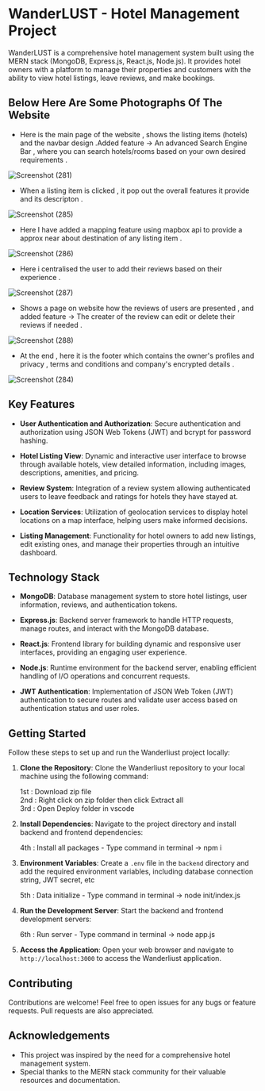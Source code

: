 # WanderLUST - Hotel Management Project

WanderLUST is a comprehensive hotel management system built using the MERN stack (MongoDB, Express.js, React.js, Node.js). It provides hotel owners with a platform to manage their properties and customers with the ability to view hotel listings, leave reviews, and make bookings.

## Below Here Are Some Photographs Of The Website
- Here is the main page of the website , shows the listing items (hotels) and the navbar design .Added feature -> An advanced Search Engine Bar , where you can search hotels/rooms based on your own desired requirements .

![Screenshot (281)](https://github.com/Ashis-Mishra07/Deploy/assets/137470813/cd2be17c-8b26-44bf-9658-23f16ce24081)


- When a listing item is clicked , it pop out the overall features it provide and its descripton .
 
![Screenshot (285)](https://github.com/Ashis-Mishra07/Deploy/assets/137470813/b582950c-d610-4974-8a2b-fa58a28df3bf)


- Here I have added a mapping feature using mapbox api to provide a approx near about destination of any listing item .

![Screenshot (286)](https://github.com/Ashis-Mishra07/Deploy/assets/137470813/1cb1fbc1-497d-4692-bc48-d4de20765e2b)


- Here i centralised the user to add their reviews based on their experience .

![Screenshot (287)](https://github.com/Ashis-Mishra07/Deploy/assets/137470813/577643d4-6799-4bc0-a479-59fffc8a8f51)


- Shows a page on website how the reviews of users are presented , and added feature -> The creater of the review can edit or delete their reviews if needed .

![Screenshot (288)](https://github.com/Ashis-Mishra07/Deploy/assets/137470813/552fec2b-4fa0-4407-80bc-969b2ae4aa65)


- At the end , here it is the footer which contains the owner's profiles and privacy , terms and conditions
 and company's encrypted details .
 
![Screenshot (284)](https://github.com/Ashis-Mishra07/Deploy/assets/137470813/fe3ae2e8-865b-4594-907f-cbc094fd8f02)


## Key Features

- **User Authentication and Authorization**: Secure authentication and authorization using JSON Web Tokens (JWT) and bcrypt for password hashing.

- **Hotel Listing View**: Dynamic and interactive user interface to browse through available hotels, view detailed information, including images, descriptions, amenities, and pricing.

- **Review System**: Integration of a review system allowing authenticated users to leave feedback and ratings for hotels they have stayed at.

- **Location Services**: Utilization of geolocation services to display hotel locations on a map interface, helping users make informed decisions.

- **Listing Management**: Functionality for hotel owners to add new listings, edit existing ones, and manage their properties through an intuitive dashboard.

## Technology Stack

- **MongoDB**: Database management system to store hotel listings, user information, reviews, and authentication tokens.

- **Express.js**: Backend server framework to handle HTTP requests, manage routes, and interact with the MongoDB database.

- **React.js**: Frontend library for building dynamic and responsive user interfaces, providing an engaging user experience.

- **Node.js**: Runtime environment for the backend server, enabling efficient handling of I/O operations and concurrent requests.

- **JWT Authentication**: Implementation of JSON Web Token (JWT) authentication to secure routes and validate user access based on authentication status and user roles.

## Getting Started

Follow these steps to set up and run the Wanderliust project locally:

1. **Clone the Repository**: Clone the Wanderliust repository to your local machine using the following command:

   1st : Download zip file  
   2nd : Right click on zip folder then click Extract all  
   3rd : Open Deploy folder in vscode

2. **Install Dependencies**: Navigate to the project directory and install backend and frontend dependencies:

   4th : Install all packages - Type command in terminal -> npm i

4. **Environment Variables**: Create a `.env` file in the `backend` directory and add the required environment variables, including database connection string, JWT secret, etc

   5th : Data initialize - Type command in terminal -> node init/index.js

6. **Run the Development Server**: Start the backend and frontend development servers:

    6th : Run server - Type command in terminal -> node app.js

7. **Access the Application**: Open your web browser and navigate to `http://localhost:3000` to access the Wanderliust application.


## Contributing

Contributions are welcome! Feel free to open issues for any bugs or feature requests. Pull requests are also appreciated.

## Acknowledgements

- This project was inspired by the need for a comprehensive hotel management system.
- Special thanks to the MERN stack community for their valuable resources and documentation.


